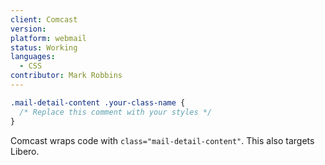 ```yaml
---
client: Comcast
version:
platform: webmail
status: Working
languages:
  - CSS
contributor: Mark Robbins
---
```


```css
.mail-detail-content .your-class-name {
  /* Replace this comment with your styles */
}
```

Comcast wraps code with `class="mail-detail-content"`. This also targets Libero.
